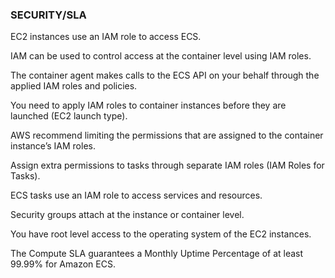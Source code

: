 ### **SECURITY/SLA**

EC2 instances use an IAM role to access ECS.

IAM can be used to control access at the container level using IAM roles.

The container agent makes calls to the ECS API on your behalf through the applied IAM roles and policies.

You need to apply IAM roles to container instances before they are launched (EC2 launch type).

AWS recommend limiting the permissions that are assigned to the container instance’s IAM roles.

Assign extra permissions to tasks through separate IAM roles (IAM Roles for Tasks).

ECS tasks use an IAM role to access services and resources.

Security groups attach at the instance or container level.

You have root level access to the operating system of the EC2 instances.

The Compute SLA guarantees a Monthly Uptime Percentage of at least 99.99% for Amazon ECS.